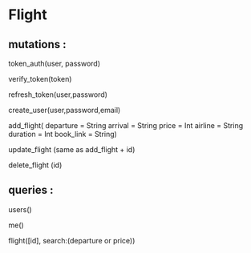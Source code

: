 # Flight

## mutations : 

token_auth(user, password)

verify_token(token)

refresh_token(user,password)

create_user(user,password,email)

add_flight(
    departure = String
    arrival = String
    price = Int
    airline = String
    duration = Int
    book_link = String)

update_flight (same as add_flight + id)

delete_flight (id)

## queries : 

users()

me()

flight([id], search:(departure or price))